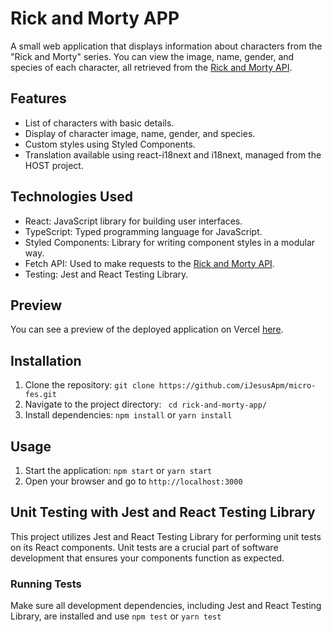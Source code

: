 # Rick and Morty APP

A small web application that displays information about characters from the "Rick and Morty" series. You can view the image, name, gender, and species of each character, all retrieved from the [Rick and Morty API](https://rickandmortyapi.com).

## Features

- List of characters with basic details.
- Display of character image, name, gender, and species.
- Custom styles using Styled Components.
- Translation available using react-i18next and i18next, managed from the HOST project.

## Technologies Used

- React: JavaScript library for building user interfaces.
- TypeScript: Typed programming language for JavaScript.
- Styled Components: Library for writing component styles in a modular way.
- Fetch API: Used to make requests to the [Rick and Morty API](https://rickandmortyapi.com).
- Testing: Jest and React Testing Library.


## Preview

You can see a preview of the deployed application on Vercel [here](https://micro-fes-rick-and-morthy.vercel.app/).

## Installation

1. Clone the repository: `git clone https://github.com/iJesusApm/micro-fes.git`
2. Navigate to the project directory: ` cd rick-and-morty-app/`
3. Install dependencies: `npm install` or `yarn install`

## Usage

1. Start the application: `npm start` or `yarn start`
2. Open your browser and go to `http://localhost:3000`

## Unit Testing with Jest and React Testing Library

This project utilizes Jest and React Testing Library for performing unit tests on its React components. Unit tests are a crucial part of software development that ensures your components function as expected.

### Running Tests
    
Make sure all development dependencies, including Jest and React Testing Library, are installed and use `npm test` or `yarn test`
